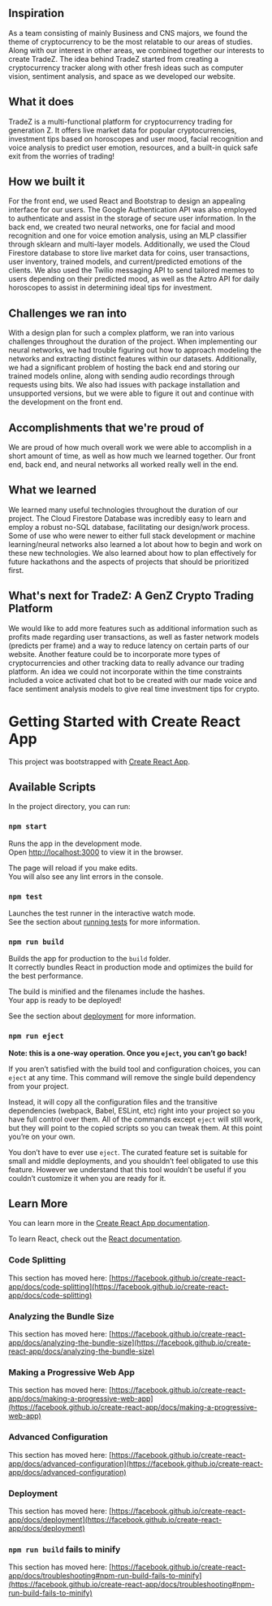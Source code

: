 ## Inspiration
As a team consisting of mainly Business and CNS majors, we found the theme of cryptocurrency to be the most relatable to our areas of studies. Along with our interest in other areas, we combined together our interests to create TradeZ. The idea behind TradeZ started from creating a cryptocurrency tracker along with other fresh ideas such as computer vision, sentiment analysis, and space as we developed our website.
   
## What it does
TradeZ is a multi-functional platform for cryptocurrency trading for generation Z. It offers live market data for popular cryptocurrencies, investment tips based on horoscopes and user mood, facial recognition and voice analysis to predict user emotion, resources, and a built-in quick safe exit from the worries of trading!

## How we built it
For the front end, we used React and Bootstrap to design an appealing interface for our users. The Google Authentication API was also employed to authenticate and assist in the storage of secure user information. In the back end, we created two neural networks, one for facial and mood recognition and one for voice emotion analysis, using an MLP classifier through sklearn and multi-layer models. Additionally, we used the Cloud Firestore database to store live market data for coins, user transactions, user inventory, trained models, and current/predicted emotions of the clients. We also used the Twilio messaging API to send tailored memes to users depending on their predicted mood, as well as the Aztro API for daily horoscopes to assist in determining ideal tips for investment.

## Challenges we ran into
With a design plan for such a complex platform, we ran into various challenges throughout the duration of the project. When implementing our neural networks, we had trouble figuring out how to approach modeling the networks and extracting distinct features within our datasets. Additionally, we had a significant problem of hosting the back end and storing our trained models online, along with sending audio recordings through requests using bits. We also had issues with package installation and unsupported versions, but we were able to figure it out and continue with the development on the front end. 
                 
## Accomplishments that we're proud of
We are proud of how much overall work we were able to accomplish in a short amount of time, as well as how much we learned together. Our front end, back end, and neural networks all worked really well in the end.

## What we learned
We learned many useful technologies throughout the duration of our project. The Cloud Firestore Database was incredibly easy to learn and employ a robust no-SQL database, facilitating our design/work process. Some of use who were newer to either full stack development or machine learning/neural networks also learned a lot about how to begin and work on these new technologies. We also learned about how to plan effectively for future hackathons and the aspects of projects that should be prioritized first.

## What's next for TradeZ: A GenZ Crypto Trading Platform
We would like to add more features such as additional information such as profits made regarding user transactions, as well as faster network models (predicts per frame) and a way to reduce latency on certain parts of our website. Another feature could be to incorporate more types of cryptocurrencies and other tracking data to really advance our trading platform. An idea we could not incorporate within the time constraints included a voice activated chat bot to be created with our made voice and face sentiment analysis models to give real time investment tips for crypto.

# Getting Started with Create React App

This project was bootstrapped with [Create React App](https://github.com/facebook/create-react-app).

## Available Scripts

In the project directory, you can run:

### `npm start`

Runs the app in the development mode.\
Open [http://localhost:3000](http://localhost:3000) to view it in the browser.

The page will reload if you make edits.\
You will also see any lint errors in the console.

### `npm test`

Launches the test runner in the interactive watch mode.\
See the section about [running tests](https://facebook.github.io/create-react-app/docs/running-tests) for more information.

### `npm run build`

Builds the app for production to the `build` folder.\
It correctly bundles React in production mode and optimizes the build for the best performance.

The build is minified and the filenames include the hashes.\
Your app is ready to be deployed!

See the section about [deployment](https://facebook.github.io/create-react-app/docs/deployment) for more information.

### `npm run eject`

**Note: this is a one-way operation. Once you `eject`, you can’t go back!**

If you aren’t satisfied with the build tool and configuration choices, you can `eject` at any time. This command will remove the single build dependency from your project.

Instead, it will copy all the configuration files and the transitive dependencies (webpack, Babel, ESLint, etc) right into your project so you have full control over them. All of the commands except `eject` will still work, but they will point to the copied scripts so you can tweak them. At this point you’re on your own.

You don’t have to ever use `eject`. The curated feature set is suitable for small and middle deployments, and you shouldn’t feel obligated to use this feature. However we understand that this tool wouldn’t be useful if you couldn’t customize it when you are ready for it.

## Learn More

You can learn more in the [Create React App documentation](https://facebook.github.io/create-react-app/docs/getting-started).

To learn React, check out the [React documentation](https://reactjs.org/).

### Code Splitting

This section has moved here: [https://facebook.github.io/create-react-app/docs/code-splitting](https://facebook.github.io/create-react-app/docs/code-splitting)

### Analyzing the Bundle Size

This section has moved here: [https://facebook.github.io/create-react-app/docs/analyzing-the-bundle-size](https://facebook.github.io/create-react-app/docs/analyzing-the-bundle-size)

### Making a Progressive Web App

This section has moved here: [https://facebook.github.io/create-react-app/docs/making-a-progressive-web-app](https://facebook.github.io/create-react-app/docs/making-a-progressive-web-app)

### Advanced Configuration

This section has moved here: [https://facebook.github.io/create-react-app/docs/advanced-configuration](https://facebook.github.io/create-react-app/docs/advanced-configuration)

### Deployment

This section has moved here: [https://facebook.github.io/create-react-app/docs/deployment](https://facebook.github.io/create-react-app/docs/deployment)

### `npm run build` fails to minify

This section has moved here: [https://facebook.github.io/create-react-app/docs/troubleshooting#npm-run-build-fails-to-minify](https://facebook.github.io/create-react-app/docs/troubleshooting#npm-run-build-fails-to-minify)
